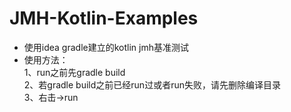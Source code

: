 # JMH-Kotlin-Examples
- 使用idea gradle建立的kotlin jmh基准测试
- 使用方法：    
1、run之前先gradle build    
2、若gradle build之前已经run过或者run失败，请先删除编译目录    
3、右击->run
